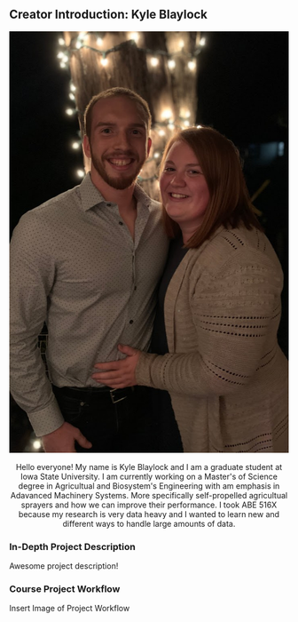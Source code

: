 ## Creator Introduction: Kyle Blaylock

<p align="center">
  <img src="https://github.com/blaylock08/Blaylock_516X_Project/blob/master/IMG_0303.jpg">
</p>

<div align="center">

Hello everyone! My name is Kyle Blaylock and I am a graduate student at Iowa State University. I am currently working on a Master's of Science degree in Agricultual and Biosystem's Engineering with am emphasis in Adavanced Machinery Systems. More specifically self-propelled agricultual sprayers and how we can improve their performance. I took ABE 516X because my research is very data heavy and I wanted to learn new and different ways to handle large amounts of data.

</div>

### In-Depth Project Description

Awesome project description!

### Course Project Workflow

Insert Image of Project Workflow


